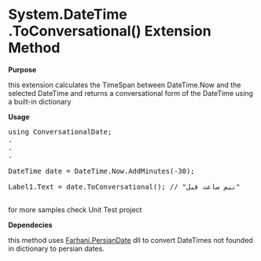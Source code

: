 ﻿System.DateTime .ToConversational() Extension Method
================================

**Purpose**

this extension calculates the TimeSpan between DateTime.Now and the selected DateTime and returns a conversational form of the DateTime using a built-in dictionary

**Usage**

<pre>
using ConversationalDate;
.
.
.

DateTime date = DateTime.Now.AddMinutes(-30);

Label1.Text = date.ToConversational(); // "نیم ساعت قبل"

</pre>

for more samples check Unit Test project 

**Dependecies**

this method uses [Farhani.PersianDate](http://barnamenevis.org/showthread.php?90830) dll to convert DateTimes not founded in dictionary to persian dates.
